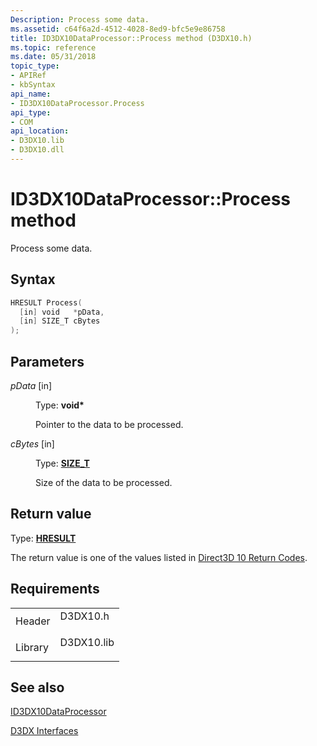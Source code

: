 ```yaml
---
Description: Process some data.
ms.assetid: c64f6a2d-4512-4028-8ed9-bfc5e9e86758
title: ID3DX10DataProcessor::Process method (D3DX10.h)
ms.topic: reference
ms.date: 05/31/2018
topic_type: 
- APIRef
- kbSyntax
api_name: 
- ID3DX10DataProcessor.Process
api_type: 
- COM
api_location: 
- D3DX10.lib
- D3DX10.dll
---
```


# ID3DX10DataProcessor::Process method

Process some data.

## Syntax


```C++
HRESULT Process(
  [in] void   *pData,
  [in] SIZE_T cBytes
);
```



## Parameters

<dl> <dt>

*pData* \[in\]
</dt> <dd>

Type: **void\***

Pointer to the data to be processed.

</dd> <dt>

*cBytes* \[in\]
</dt> <dd>

Type: **[**SIZE\_T**](https://msdn.microsoft.com/en-us/library/Aa383751(v=VS.85).aspx)**

Size of the data to be processed.

</dd> </dl>

## Return value

Type: **[**HRESULT**](https://msdn.microsoft.com/en-us/library/Bb401631(v=MSDN.10).aspx)**

The return value is one of the values listed in [Direct3D 10 Return Codes](d3d10-graphics-reference-returnvalues.md).

## Requirements



|                    |                                                                                       |
|--------------------|---------------------------------------------------------------------------------------|
| Header<br/>  | <dl> <dt>D3DX10.h</dt> </dl>   |
| Library<br/> | <dl> <dt>D3DX10.lib</dt> </dl> |



## See also

<dl> <dt>

[ID3DX10DataProcessor](id3dx10dataprocessor.md)
</dt> <dt>

[D3DX Interfaces](d3d10-graphics-reference-d3dx10-interfaces.md)
</dt> </dl>

 

 




